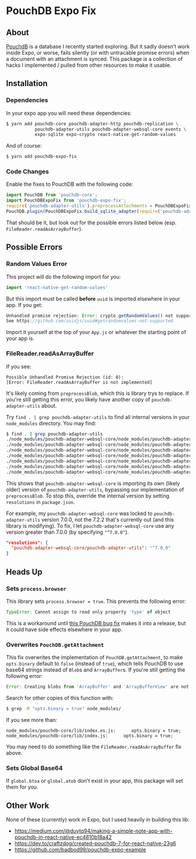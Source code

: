 # PouchDB Expo Fix

## About

[PouchdB](https://pouchdb.com/) is a database I recently started exploring.  But it sadly
doesn't work inside Expo, or worse, fails silently (or with untracable promise errors)
when a document with an attachment is  synced.  This package is a collection of hacks I 
implemented / pulled from other resources to make it usable.


## Installation

### Dependencies

In your expo app you will need these dependencies:

```bash
$ yarn add pouchdb-core pouchdb-adapter-http pouchdb-replication \
           pouchdb-adapter-utils pouchdb-adapter-websql-core events \
           expo-sqlite expo-crypto react-native-get-random-values
```

And of course:

```bash
$ yarn add pouchdb-expo-fix
```

### Code Changes

Enable the fixes to PouchDB with the following code:

```javascript
import PouchDB from 'pouchdb-core';
import PouchDBExpoFix from 'pouchdb-expo-fix';
require('pouchdb-adapter-utils').preprocessAttachments = PouchDBExpoFix.fix_pouchdb_adapter_utils()
PouchDB.plugin(PouchDBExpoFix.build_sqlite_adapter(require('pouchdb-adapter-websql-core')))
```

That should be it, but look out for the possible errors listed below (esp. `FileReader.readAsArrayBuffer`).

## Possible Errors

### Random Values Error

This project will do the following import for you:
```javascript
import 'react-native-get-random-values'
```

But this import must be called **before** `uuid` is imported elsewhere in your app.  If you get:

```javascript
Unhandled promise rejection: Error: crypto.getRandomValues() not supported.
See https://github.com/uuidjs/uuid#getrandomvalues-not-supported
```

Import it yourself at the top of your `App.js` or whatever the starting point of your app is.

### FileReader.readAsArrayBuffer

If you see:

```
Possible Unhandled Promise Rejection (id: 0):
[Error: FileReader.readAsArrayBuffer is not implemented]
```

It's likely coming from `preprocessBlob`, which this is library trys to replace.
If you're still getting this error, you likely have another copy of `pouchdb-adapter-utils` about.
  
Try `find . | grep pouchdb-adapter-utils` to find all internal versions in your `node_modules` directory.  You may find:

```bash
$ find . | grep pouchdb-adapter-utils
./node_modules/pouchdb-adapter-websql-core/node_modules/pouchdb-adapter-utils
./node_modules/pouchdb-adapter-websql-core/node_modules/pouchdb-adapter-utils/README.md
./node_modules/pouchdb-adapter-websql-core/node_modules/pouchdb-adapter-utils/package.json
./node_modules/pouchdb-adapter-websql-core/node_modules/pouchdb-adapter-utils/LICENSE
./node_modules/pouchdb-adapter-websql-core/node_modules/pouchdb-adapter-utils/lib
./node_modules/pouchdb-adapter-websql-core/node_modules/pouchdb-adapter-utils/lib/index.es.js
./node_modules/pouchdb-adapter-websql-core/node_modules/pouchdb-adapter-utils/lib/index.js
```

This shows that `pouchdb-adapter-websql-core` is importing its own (likely older) version of
`pouchdb-adapter-utils`, bypassing our implementation of `preprocessBlob`.  To stop this,
override the internal version by setting `resolutions` in `package.json`.

For example, my `pouchdb-adapter-websql-core` was locked to `pouchdb-adapter-utils`
version 7.0.0, not the 7.2.2 that's currently out (and this library is modifying).
To fix, I let `pouchdb-adapter-websql-core` use any version greater than 7.0.0 
(by specifying `"^7.0.0"`).

```json
"resolutions": {
  "pouchdb-adapter-websql-core/pouchdb-adapter-utils": "^7.0.0"
}
```

## Heads Up

### Sets `process.browser`

This library sets `process.browser = true`.  This prevents the following error:

```javascript
TypeError: Cannot assign to read only property 'type' of object
```

This is a workaround until [this PouchDB bug fix](https://github.com/pouchdb/pouchdb/pull/8255/files)
makes it into a release, but it could have side effects elsewhere in your app.

### Overwrites `PouchDB.getAttachment`

This fix overwrites the implementation of `PouchDB.getAttachment`, to make
`opts.binary` default to `false` (instead of `true`), which tells PouchDB to use base64 strings
instead of `Blob`s and `ArrayBuffer`s.  If you're still getting the following error:

```javascript
Error: Creating blobs from 'ArrayBuffer' and 'ArrayBufferView' are not supported
```

Search for other copies of this function with:
```bash
$ grep -R "opts.binary = true" node_modules/
```

If you see more than:
```
node_modules/pouchdb-core/lib/index.es.js:      opts.binary = true;
node_modules/pouchdb-core/lib/index.js:      opts.binary = true;
```
You may need to do something like the `FileReader.readAsArrayBuffer` fix above.

### Sets Global Base64

If `global.btoa` or `global.atob` don't exist in your app, this package will set them for you.


## Other Work

None of these (currently) work in Expo, but I used heavily in building this lib:

- https://medium.com/@duytq94/making-a-simple-note-app-with-pouchdb-in-react-native-ec4810b18a42
- https://dev.to/craftzdog/created-pouchdb-7-for-react-native-23g6
- https://github.com/badbod99/pouchdb-expo-example
